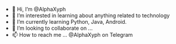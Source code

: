 - 👋 Hi, I’m @AlphaXyph
- 👀 I’m interested in learning about anything related to technology
- 🌱 I’m currently learning Python, Java, Android.
- 💞️ I’m looking to collaborate on ...
- 📫 How to reach me ... @AlphaXyph on Telegram

<!---
AlphaXyph/AlphaXyph is a ✨ special ✨ repository because its `README.md` (this file) appears on your GitHub profile.
You can click the Preview link to take a look at your changes.
--->
